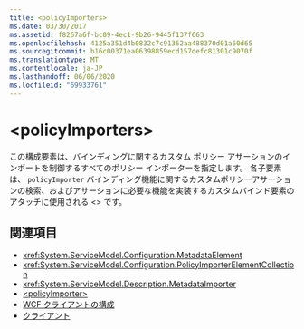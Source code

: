 ```yaml
---
title: <policyImporters>
ms.date: 03/30/2017
ms.assetid: f8267a6f-bc09-4ec1-9b26-9445f137f663
ms.openlocfilehash: 4125a351d4b0832c7c91362aa488370d01a60d65
ms.sourcegitcommit: b16c00371ea06398859ecd157defc81301c9070f
ms.translationtype: MT
ms.contentlocale: ja-JP
ms.lasthandoff: 06/06/2020
ms.locfileid: "69933761"
---
```

# \<policyImporters>
この構成要素は、バインディングに関するカスタム ポリシー アサーションのインポートを制御するすべてのポリシー インポーターを指定します。 各子要素は、 `policyImporter` バインディング機能に関するカスタムポリシーアサーションの検索、およびアサーションに必要な機能を実装するカスタムバインド要素のアタッチに使用される <> です。  
  
## <a name="see-also"></a>関連項目

- <xref:System.ServiceModel.Configuration.MetadataElement>
- <xref:System.ServiceModel.Configuration.PolicyImporterElementCollection>
- <xref:System.ServiceModel.Description.MetadataImporter>
- [\<policyImporter>](policyimporter.md)
- [WCF クライアントの構成](../../../wcf/feature-details/client-configuration.md)
- [クライアント](../../../wcf/feature-details/clients.md)
